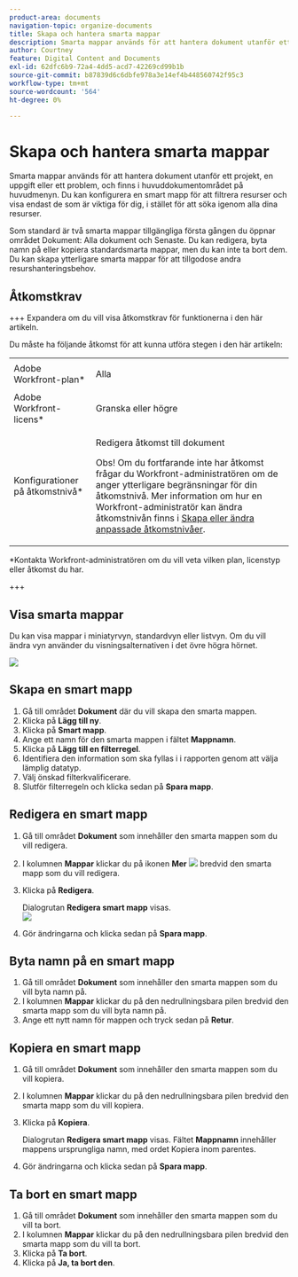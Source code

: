 ```yaml
---
product-area: documents
navigation-topic: organize-documents
title: Skapa och hantera smarta mappar
description: Smarta mappar används för att hantera dokument utanför ett projekt, en uppgift eller ett problem, och finns i huvuddokumentområdet på huvudmenyn. Du kan konfigurera en smart mapp för att filtrera resurser och visa endast de som är viktiga för dig, i stället för att söka igenom alla dina resurser.
author: Courtney
feature: Digital Content and Documents
exl-id: 62dfc6b9-72a4-4dd5-acd7-42269cd99b1b
source-git-commit: b87839d6c6dbfe978a3e14ef4b448560742f95c3
workflow-type: tm+mt
source-wordcount: '564'
ht-degree: 0%

---
```


# Skapa och hantera smarta mappar

Smarta mappar används för att hantera dokument utanför ett projekt, en uppgift eller ett problem, och finns i huvuddokumentområdet på huvudmenyn. Du kan konfigurera en smart mapp för att filtrera resurser och visa endast de som är viktiga för dig, i stället för att söka igenom alla dina resurser.

Som standard är två smarta mappar tillgängliga första gången du öppnar området Dokument: Alla dokument och Senaste. Du kan redigera, byta namn på eller kopiera standardsmarta mappar, men du kan inte ta bort dem. Du kan skapa ytterligare smarta mappar för att tillgodose andra resurshanteringsbehov.

## Åtkomstkrav

+++ Expandera om du vill visa åtkomstkrav för funktionerna i den här artikeln.

Du måste ha följande åtkomst för att kunna utföra stegen i den här artikeln:

<table style="table-layout:auto"> 
 <col> 
 <col> 
 <tbody> 
  <tr> 
   <td role="rowheader">Adobe Workfront-plan*</td> 
   <td> <p>Alla</p> </td> 
  </tr> 
  <tr> 
   <td role="rowheader">Adobe Workfront-licens*</td> 
   <td> <p>Granska eller högre</p> </td> 
  </tr> 
  <tr> 
   <td role="rowheader">Konfigurationer på åtkomstnivå*</td> 
   <td> <p>Redigera åtkomst till dokument</p> <p>Obs! Om du fortfarande inte har åtkomst frågar du Workfront-administratören om de anger ytterligare begränsningar för din åtkomstnivå. Mer information om hur en Workfront-administratör kan ändra åtkomstnivån finns i <a href="../../administration-and-setup/add-users/configure-and-grant-access/create-modify-access-levels.md" class="MCXref xref">Skapa eller ändra anpassade åtkomstnivåer</a>.</p> </td> 
  </tr> 
 </tbody> 
</table>

&#42;Kontakta Workfront-administratören om du vill veta vilken plan, licenstyp eller åtkomst du har.

+++

## Visa smarta mappar 

Du kan visa mappar i miniatyrvyn, standardvyn eller listvyn. Om du vill ändra vyn använder du visningsalternativen i det övre högra hörnet.

![](assets/screenshot-2016-07-07-12.46.54.png)

## Skapa en smart mapp 

1. Gå till området **Dokument** där du vill skapa den smarta mappen.
1. Klicka på **Lägg till ny**.
1. Klicka på **Smart mapp**.
1. Ange ett namn för den smarta mappen i fältet **Mappnamn**.
1. Klicka på **Lägg till en filterregel**.
1. Identifiera den information som ska fyllas i i rapporten genom att välja lämplig datatyp.
1. Välj önskad filterkvalificerare. 
1. Slutför filterregeln och klicka sedan på **Spara mapp**.

## Redigera en smart mapp 

1. Gå till området **Dokument** som innehåller den smarta mappen som du vill redigera.
1. I kolumnen **Mappar** klickar du på ikonen **Mer** ![](assets/more-icon.png) bredvid den smarta mapp som du vill redigera.
1. Klicka på **Redigera**.

   Dialogrutan **Redigera smart mapp** visas.\
   ![](assets/screen-shot-2013-08-14-at-8.42.04-am-350x167.png)

1. Gör ändringarna och klicka sedan på **Spara mapp**.

## Byta namn på en smart mapp 

1. Gå till området **Dokument** som innehåller den smarta mappen som du vill byta namn på.
1. I kolumnen **Mappar** klickar du på den nedrullningsbara pilen bredvid den smarta mapp som du vill byta namn på.
1. Ange ett nytt namn för mappen och tryck sedan på **Retur**.

## Kopiera en smart mapp

1. Gå till området **Dokument** som innehåller den smarta mappen som du vill kopiera.
1. I kolumnen **Mappar** klickar du på den nedrullningsbara pilen bredvid den smarta mapp som du vill kopiera.
1. Klicka på **Kopiera**.

   Dialogrutan **Redigera smart mapp** visas. Fältet **Mappnamn** innehåller mappens ursprungliga namn, med ordet Kopiera inom parentes.

1. Gör ändringarna och klicka sedan på **Spara mapp**.

## Ta bort en smart mapp

1. Gå till området **Dokument** som innehåller den smarta mappen som du vill ta bort.
1. I kolumnen **Mappar** klickar du på den nedrullningsbara pilen bredvid den smarta mapp som du vill ta bort.
1. Klicka på **Ta bort**.
1. Klicka på **Ja, ta bort den**.
